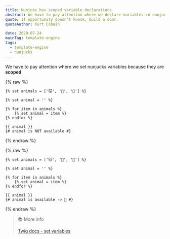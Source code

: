 ```yaml
---
title: Nunjuks has scoped variable declarations
abstract: We have to pay attention where we declare variables in nunjucks, because they are scoped!
quote: If opportunity doesn’t knock, build a door.
quoteAuthor: Kurt Cobain

date: 2020-07-24
mainTag: template-engine
tags:
  - template-engine
  - nunjucks
---
```


We have to pay attention where we set nunjucks variables because they are **scoped**

{% raw %}
  ```twig
  {% set animals = ['🐱', '🐶', '🐺'] %}

  {% set animal = '' %}

  {% for item in animals %}
      {% set animal = item %}
  {% endfor %}

  {{ animal }}
  {# animal is NOT available #}
  ```
{% endraw %}

{% raw %}
  ```twig
  {% set animals = ['🐱', '🐶', '🐺'] %}

  {% set animal = '' %}

  {% for item in animals %}
      {% set animal = item %}
  {% endfor %}

  {{ animal }}
  {# animal is available -> 🐺 #}
  ```
{% endraw %}

> 📚 More info
>
> [Twig docs - set variables](https://twig.symfony.com/doc/3.x/tags/set.html)
